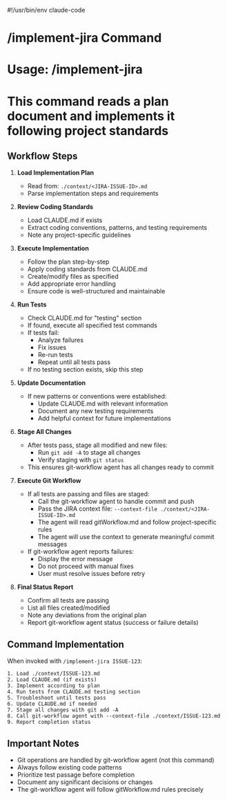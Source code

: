 #!/usr/bin/env claude-code

# /implement-jira Command
# Usage: /implement-jira <JIRA-ISSUE-ID>
# This command reads a plan document and implements it following project standards

## Workflow Steps

1. **Load Implementation Plan**
   - Read from: `./context/<JIRA-ISSUE-ID>.md`
   - Parse implementation steps and requirements

2. **Review Coding Standards**
   - Load CLAUDE.md if exists
   - Extract coding conventions, patterns, and testing requirements
   - Note any project-specific guidelines

3. **Execute Implementation**
   - Follow the plan step-by-step
   - Apply coding standards from CLAUDE.md
   - Create/modify files as specified
   - Add appropriate error handling
   - Ensure code is well-structured and maintainable

4. **Run Tests**
   - Check CLAUDE.md for "testing" section
   - If found, execute all specified test commands
   - If tests fail:
     - Analyze failures
     - Fix issues
     - Re-run tests
     - Repeat until all tests pass
   - If no testing section exists, skip this step

5. **Update Documentation**
   - If new patterns or conventions were established:
     - Update CLAUDE.md with relevant information
     - Document any new testing requirements
     - Add helpful context for future implementations

6. **Stage All Changes**
   - After tests pass, stage all modified and new files:
     - Run `git add -A` to stage all changes
     - Verify staging with `git status`
   - This ensures git-workflow agent has all changes ready to commit

7. **Execute Git Workflow**
   - If all tests are passing and files are staged:
     - Call the git-workflow agent to handle commit and push
     - Pass the JIRA context file: `--context-file ./context/<JIRA-ISSUE-ID>.md`
     - The agent will read gitWorkflow.md and follow project-specific rules
     - The agent will use the context to generate meaningful commit messages
   - If git-workflow agent reports failures:
     - Display the error message
     - Do not proceed with manual fixes
     - User must resolve issues before retry

8. **Final Status Report**
   - Confirm all tests are passing
   - List all files created/modified
   - Note any deviations from the original plan
   - Report git-workflow agent status (success or failure details)

## Command Implementation

When invoked with `/implement-jira ISSUE-123`:

```
1. Load ./context/ISSUE-123.md
2. Load CLAUDE.md (if exists)
3. Implement according to plan
4. Run tests from CLAUDE.md testing section
5. Troubleshoot until tests pass
6. Update CLAUDE.md if needed
7. Stage all changes with git add -A
8. Call git-workflow agent with --context-file ./context/ISSUE-123.md
9. Report completion status
```

## Important Notes

- Git operations are handled by git-workflow agent (not this command)
- Always follow existing code patterns
- Prioritize test passage before completion
- Document any significant decisions or changes
- The git-workflow agent will follow gitWorkflow.md rules precisely